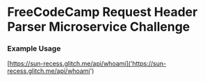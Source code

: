 # FreeCodeCamp Request Header Parser Microservice Challenge

### Example Usage

[https://sun-recess.glitch.me/api/whoami]('https://sun-recess.glitch.me/api/whoami')
